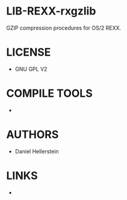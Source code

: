 LIB-REXX-rxgzlib
================

GZIP compression procedures for OS/2 REXX.

LICENSE
===============
* GNU GPL V2

COMPILE TOOLS
===============
* 
 
AUTHORS
===============
* Daniel Hellerstein

LINKS
===============
* 
